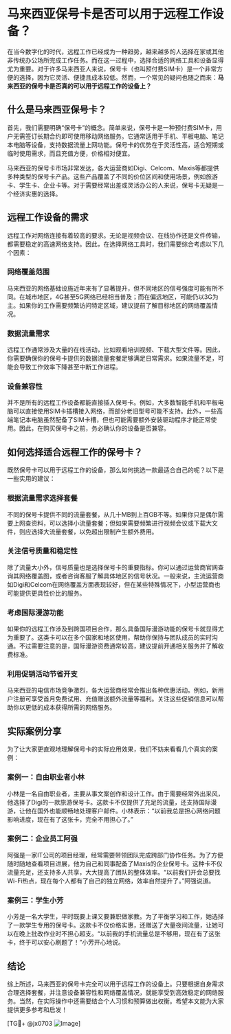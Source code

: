 # 马来西亚保号卡是否可以用于远程工作设备？

在当今数字化的时代，远程工作已经成为一种趋势，越来越多的人选择在家或其他非传统办公场所完成工作任务。而在这一过程中，选择合适的网络工具和设备显得尤为重要。对于许多马来西亚人来说，保号卡（也叫预付费SIM卡）是一个非常方便的选择，因为它灵活、便捷且成本较低。然而，一个常见的疑问也随之而来：**马来西亚的保号卡是否真的可以用于远程工作的设备上？**

## 什么是马来西亚保号卡？

首先，我们需要明确“保号卡”的概念。简单来说，保号卡是一种预付费SIM卡，用户无需签订长期合约即可使用移动网络服务。它通常适用于手机、平板电脑、笔记本电脑等设备，支持数据流量上网功能。保号卡的优势在于灵活性高，适合短期或临时使用需求，而且充值方便，价格相对便宜。

马来西亚的保号卡市场非常发达，各大运营商如Digi、Celcom、Maxis等都提供多种类型的保号卡产品。这些产品覆盖了不同的价位区间和使用场景，例如旅游卡、学生卡、企业卡等。对于需要经常出差或灵活办公的人来说，保号卡无疑是一个经济实惠的选择。

## 远程工作设备的需求

远程工作对网络连接有着较高的要求。无论是视频会议、在线协作还是文件传输，都需要稳定的高速网络支持。因此，在选择网络工具时，我们需要综合考虑以下几个因素：

### 网络覆盖范围
马来西亚的网络基础设施近年来有了显著提升，但不同地区的信号强度可能有所不同。在城市地区，4G甚至5G网络已经相当普及；而在偏远地区，可能仍以3G为主。如果你的工作需要频繁访问特定区域，建议提前了解目标地区的网络覆盖情况。

### 数据流量需求
远程工作通常涉及大量的在线活动，比如观看培训视频、下载大型文件等。因此，你需要确保你的保号卡提供的数据流量套餐足够满足日常需求。如果流量不足，可能会导致工作效率下降甚至中断工作进程。

### 设备兼容性
并不是所有的远程工作设备都能直接插入保号卡。例如，大多数智能手机和平板电脑可以直接使用SIM卡插槽接入网络，而部分老旧型号可能不支持。此外，一些高端笔记本电脑虽然配备了SIM卡槽，但也可能需要额外安装驱动程序才能正常使用。因此，在购买保号卡之前，务必确认你的设备是否兼容。

## 如何选择适合远程工作的保号卡？

既然保号卡可以用于远程工作的设备，那么如何挑选一款最适合自己的呢？以下是一些实用的建议：

### 根据流量需求选择套餐
不同的保号卡提供不同的流量套餐，从几十MB到上百GB不等。如果你只是偶尔需要上网查资料，可以选择小流量套餐；但如果需要频繁进行视频会议或下载大文件，则应选择大流量套餐，以免超出限制产生额外费用。

### 关注信号质量和稳定性
除了流量大小外，信号质量也是选择保号卡的重要指标。你可以通过运营商官网查询其网络覆盖图，或者咨询客服了解具体地区的信号状况。一般来说，主流运营商如Digi和Celcom在网络覆盖方面表现较好，但在某些特殊情况下，小型运营商也可能提供更具性价比的服务。

### 考虑国际漫游功能
如果你的远程工作涉及到跨国项目合作，那么具备国际漫游功能的保号卡就显得尤为重要了。这类卡可以在多个国家和地区使用，帮助你保持与团队成员的实时沟通。不过需要注意的是，国际漫游资费通常较高，建议提前开通相关服务并了解收费标准。

### 利用促销活动节省开支
马来西亚的电信市场竞争激烈，各大运营商经常会推出各种优惠活动。例如，新用户注册可享受首月免费试用、充值赠送额外流量等福利。关注这些促销信息可以帮助你以更低的成本获得所需的网络服务。

## 实际案例分享

为了让大家更直观地理解保号卡的实际应用效果，我们不妨来看看几个真实的案例：

### 案例一：自由职业者小林
小林是一名自由职业者，主要从事文案创作和设计工作。由于需要经常外出采风，他选择了Digi的一款旅游保号卡。这款卡不仅提供了充足的流量，还支持国际漫游，让他在国外也能顺畅地处理客户邮件。小林表示：“以前我总是担心网络问题影响进度，现在有了这张卡，完全不用担心了。”

### 案例二：企业员工阿强
阿强是一家IT公司的项目经理，经常需要带领团队完成跨部门协作任务。为了方便随时随地查看项目进展，他为自己和同事配备了Maxis的企业保号卡。这种卡不仅流量充足，还支持多人共享，大大提高了团队的整体效率。“以前我们开会总要找Wi-Fi热点，现在每个人都有了自己的独立网络，效率自然提升了。”阿强说道。

### 案例三：学生小芳
小芳是一名大学生，平时既要上课又要兼职做家教。为了平衡学习和工作，她选择了一款学生专用的保号卡。这款卡不仅价格实惠，还赠送了大量夜间流量，让她可以在晚上批改作业时不担心超支。“以前我的手机流量总是不够用，现在有了这张卡，终于可以安心刷题了！”小芳开心地说。

## 结论

综上所述，马来西亚的保号卡完全可以用于远程工作的设备上。只要根据自身需求合理选择套餐，并注意设备兼容性和网络覆盖情况，就能享受到高效稳定的网络服务。当然，在实际操作中还需要结合个人习惯和预算做出权衡。希望本文能为大家提供更多参考和启发！

[TG💪+ @jx0703 ![Image](https://github.com/user-attachments/assets/dbca1d08-cadb-493c-b0ec-ad6f7a83f270)]